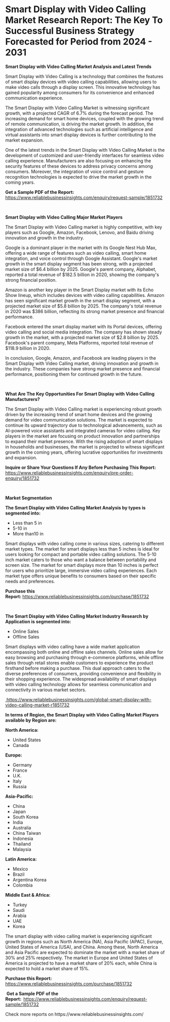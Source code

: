 <p><h1>Smart Display with Video Calling Market Research Report: The Key To Successful Business Strategy Forecasted for Period from 2024 - 2031</h1></p><p><strong>Smart Display with Video Calling Market Analysis and Latest Trends</strong></p>
<p><p>Smart Display with Video Calling is a technology that combines the features of smart display devices with video calling capabilities, allowing users to make video calls through a display screen. This innovative technology has gained popularity among consumers for its convenience and enhanced communication experience.</p><p>The Smart Display with Video Calling Market is witnessing significant growth, with a projected CAGR of 6.7% during the forecast period. The increasing demand for smart home devices, coupled with the growing trend of remote communication, is driving the market growth. In addition, the integration of advanced technologies such as artificial intelligence and virtual assistants into smart display devices is further contributing to the market expansion.</p><p>One of the latest trends in the Smart Display with Video Calling Market is the development of customized and user-friendly interfaces for seamless video calling experience. Manufacturers are also focusing on enhancing the security features of these devices to address privacy concerns among consumers. Moreover, the integration of voice control and gesture recognition technologies is expected to drive the market growth in the coming years.</p></p>
<p><strong>Get a Sample PDF of the Report:&nbsp;</strong> <a href="https://www.reliablebusinessinsights.com/enquiry/request-sample/1851732">https://www.reliablebusinessinsights.com/enquiry/request-sample/1851732</a></p>
<p>&nbsp;</p>
<p><strong>Smart Display with Video Calling Major Market Players</strong></p>
<p><p>The Smart Display with Video Calling market is highly competitive, with key players such as Google, Amazon, Facebook, Lenovo, and Baidu driving innovation and growth in the industry. </p><p>Google is a dominant player in the market with its Google Nest Hub Max, offering a wide range of features such as video calling, smart home integration, and voice control through Google Assistant. Google's market growth in the smart display segment has been strong, with a projected market size of $6.4 billion by 2025. Google's parent company, Alphabet, reported a total revenue of $182.5 billion in 2020, showing the company's strong financial position.</p><p>Amazon is another key player in the Smart Display market with its Echo Show lineup, which includes devices with video calling capabilities. Amazon has seen significant market growth in the smart display segment, with a projected market size of $5.8 billion by 2025. The company's total revenue in 2020 was $386 billion, reflecting its strong market presence and financial performance.</p><p>Facebook entered the smart display market with its Portal devices, offering video calling and social media integration. The company has shown steady growth in the market, with a projected market size of $2.8 billion by 2025. Facebook's parent company, Meta Platforms, reported total revenue of $118.9 billion in 2020.</p><p>In conclusion, Google, Amazon, and Facebook are leading players in the Smart Display with Video Calling market, driving innovation and growth in the industry. These companies have strong market presence and financial performance, positioning them for continued growth in the future.</p></p>
<p>&nbsp;</p>
<p><strong>What Are The Key Opportunities For Smart Display with Video Calling Manufacturers?</strong></p>
<p><p>The Smart Display with Video Calling market is experiencing robust growth driven by the increasing trend of smart home devices and the growing demand for video communication solutions. The market is expected to continue its upward trajectory due to technological advancements, such as AI-powered voice assistants and integrated cameras for video calling. Key players in the market are focusing on product innovation and partnerships to expand their market presence. With the rising adoption of smart displays in households and businesses, the market is projected to witness significant growth in the coming years, offering lucrative opportunities for investments and expansion.</p></p>
<p><strong>Inquire or Share Your Questions If Any Before Purchasing This Report:</strong> <a href="https://www.reliablebusinessinsights.com/enquiry/pre-order-enquiry/1851732">https://www.reliablebusinessinsights.com/enquiry/pre-order-enquiry/1851732</a></p>
<p>&nbsp;</p>
<p><strong>Market Segmentation</strong></p>
<p><strong>The Smart Display with Video Calling Market Analysis by types is segmented into:</strong></p>
<p><ul><li>Less than 5 in</li><li>5-10 in</li><li>More than10 in</li></ul></p>
<p><p>Smart displays with video calling come in various sizes, catering to different market types. The market for smart displays less than 5 inches is ideal for users looking for compact and portable video calling solutions. The 5-10 inch market caters to those who want a balance between portability and screen size. The market for smart displays more than 10 inches is perfect for users who prioritize large, immersive video calling experiences. Each market type offers unique benefits to consumers based on their specific needs and preferences.</p></p>
<p><strong>Purchase this Report:&nbsp;</strong><a href="https://www.reliablebusinessinsights.com/purchase/1851732">https://www.reliablebusinessinsights.com/purchase/1851732</a></p>
<p>&nbsp;</p>
<p><strong>The Smart Display with Video Calling Market Industry Research by Application is segmented into:</strong></p>
<p><ul><li>Online Sales</li><li>Offline Sales</li></ul></p>
<p><p>Smart displays with video calling have a wide market application encompassing both online and offline sales channels. Online sales allow for easy browsing and purchasing through e-commerce platforms, while offline sales through retail stores enable customers to experience the product firsthand before making a purchase. This dual approach caters to the diverse preferences of consumers, providing convenience and flexibility in their shopping experience. The widespread availability of smart displays with video calling technology allows for seamless communication and connectivity in various market sectors.</p></p>
<p><a href="https://www.reliablebusinessinsights.com/global-smart-display-with-video-calling-market-r1851732">&nbsp;https://www.reliablebusinessinsights.com/global-smart-display-with-video-calling-market-r1851732</a></p>
<p><strong>In terms of Region, the Smart Display with Video Calling Market Players available by Region are:</strong></p>
<p>
    <p> <strong> North America: </strong>
        <ul>
            <li>United States</li>
            <li>Canada</li>
        </ul>
        </p> 
    <p> <strong> Europe: </strong>
        <ul>
            <li>Germany</li>
            <li>France</li>
            <li>U.K.</li>
            <li>Italy</li>
            <li>Russia</li>
        </ul>
        </p> 
    <p> <strong> Asia-Pacific: </strong>
        <ul>
            <li>China</li>
            <li>Japan</li>
            <li>South Korea</li>
            <li>India</li>
            <li>Australia</li>
            <li>China Taiwan</li>
            <li>Indonesia</li>
            <li>Thailand</li>
            <li>Malaysia</li>
        </ul>
        </p> 
    <p> <strong> Latin America: </strong>
        <ul>
            <li>Mexico</li>
            <li>Brazil</li>
            <li>Argentina Korea</li>
            <li>Colombia</li>
        </ul>
        </p> 
    <p> <strong> Middle East & Africa: </strong>
        <ul>
            <li>Turkey</li>
            <li>Saudi</li>
            <li>Arabia</li>
            <li>UAE</li>
            <li>Korea</li>
        </ul>
    </p>
    </p>
<p><p>The smart display with video calling market is experiencing significant growth in regions such as North America (NA), Asia Pacific (APAC), Europe, United States of America (USA), and China. Among these, North America and Asia Pacific are expected to dominate the market with a market share of 30% and 25% respectively. The market in Europe and United States of America is projected to have a market share of 20% each, while China is expected to hold a market share of 15%.</p></p>
<p><strong>Purchase this Report: </strong><a href="https://www.reliablebusinessinsights.com/purchase/1851732">https://www.reliablebusinessinsights.com/purchase/1851732</a></p>
<p>&nbsp;<strong>Get a Sample PDF of the Report:&nbsp;&nbsp;</strong><a href="https://www.reliablebusinessinsights.com/enquiry/request-sample/1851732">https://www.reliablebusinessinsights.com/enquiry/request-sample/1851732</a></p>
<p><strong></strong></p>
<p>Check more reports on https://www.reliablebusinessinsights.com/</p>